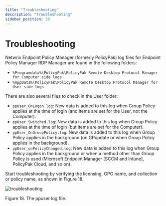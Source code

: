 ```yaml
---
title: "Troubleshooting"
description: "Troubleshooting"
sidebar_position: 30
---
```


# Troubleshooting

Netwrix Endpoint Policy Manager (formerly PolicyPak) log files for Endpoint Policy Manager RDP
Manager are found in the following folders:

- `%Programdata%\PolicyPak\PolicyPak Remote Desktop Protocol Manager for Computer side logs`
- `%AppData%\PolicyPak\PolicyPak Remote Desktop Protocol Manager for User side logs`

There are also several files to check in the User folder:

- `ppUser_OnLogon.log`: New data is added to this log when Group Policy applies at the time of login
  (and items are set for the User, not the Computer).
- `ppUser_Switched.log`: New data is added to this log when Group Policy applies at the time of
  login (but items are set for the Computer).
- `ppUser_OnGroupPolicy.log`: New data is added to this log when Group Policy applies in the
  background (on GPupdate or when Group Policy applies in the background).
- `ppUser_onPolicyChanged.log`: New data is added to this log when Group Policy applies in the
  background or when a method other than Group Policy is used (Microsoft Endpoint Manager [SCCM and
  Intune], PolicyPak Cloud, and so on).

Start troubleshooting by verifying the licensing, GPO name, and collection or policy name, as shown
in Figure 18.

![troubleshooting](/images/endpointpolicymanager/troubleshooting/remotedesktopprotocol/troubleshooting.webp)

Figure 18. The ppuser log file.
